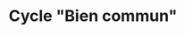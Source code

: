 ---
title: Cycle "Bien commun"
picture: https://cdn.vuetifyjs.com/images/cards/hotel.jpg
link: https://paris-iea.fr
published: true
color: #012b43
---